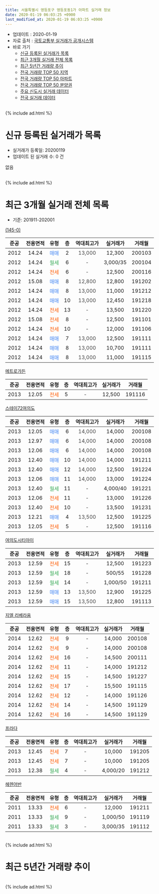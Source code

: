 ```yaml
---
title: 서울특별시 영등포구 영등포동1가 아파트 실거래 정보
date: 2020-01-19 06:03:25 +0900
last_modified_at: 2020-01-19 06:03:25 +0900
---
```


* 업데이트 : 2020-01-19
* 자료 출처 : [국토교통부 실거래가 공개시스템](http://rt.molit.go.kr)
* 바로 가기
    * [신규 등록된 실거래가 목록](#신규-등록된-실거래가-목록)
    * [최근 3개월 실거래 전체 목록](#최근-3개월-실거래-전체-목록)
    * [최근 5년간 거래량 추이](#최근-5년간-거래량-추이)
    * [전국 거래량 TOP 50 지역](https://apt-info.github.io/apt-trade-info/최근-3개월-전국에서-가장-거래가-많이-발생한-지역)
    * [전국 거래량 TOP 50 아파트](https://apt-info.github.io/apt-trade-info/최근-3개월-전국에서-가장-거래가-많이-발생한-아파트)
    * [전국 거래량 TOP 50 분양권](https://apt-info.github.io/apt-trade-info/최근-3개월-전국에서-가장-거래가-많이-발생한-분양권)
    * [주요 신도시 실거래 데이터](https://apt-info.github.io/apt-trade-info/주요-신도시)
    * [전국 실거래 데이터](https://apt-info.github.io/apt-trade-info/전국)
<br>
{% include ad.html %}
<br>

# 신규 등록된 실거래가 목록
* 실거래가 등록일: 20200119
* 업데이트 된 실거래 수: 0 건

없음

<br>
{% include ad.html %}
<br>

# 최근 3개월 실거래 전체 목록
* 기준: 201911-202001


[(145-0)](https://search.naver.com/search.naver?query=%EC%84%9C%EC%9A%B8%ED%8A%B9%EB%B3%84%EC%8B%9C+%EC%98%81%EB%93%B1%ED%8F%AC%EA%B5%AC+%EC%98%81%EB%93%B1%ED%8F%AC%EB%8F%991%EA%B0%80+%28145-0%29)

|준공|전용면적|유형|층|역대최고가|실거래가|거래월|
|:---:|:---:|:---:|:---:|:---:|:---:|:---:|
|2012|14.24|<span style="color:#4285f3">매매</span>|2|<span style="color:#444444">13,000</span>|12,300|200103|
|2012|14.24|<span style="color:#34a853">월세</span>|6|<span style="color:#444444">-</span>|3,000/35|200104|
|2012|14.24|<span style="color:#ff5a00">전세</span>|6|<span style="color:#444444">-</span>|12,500|200116|
|2012|15.08|<span style="color:#4285f3">매매</span>|8|<span style="color:#444444">12,800</span>|12,800|191202|
|2012|14.24|<span style="color:#4285f3">매매</span>|8|<span style="color:#444444">13,000</span>|11,000|191212|
|2012|14.24|<span style="color:#4285f3">매매</span>|10|<span style="color:#444444">13,000</span>|12,450|191218|
|2012|14.24|<span style="color:#ff5a00">전세</span>|13|<span style="color:#444444">-</span>|13,500|191220|
|2012|15.08|<span style="color:#ff5a00">전세</span>|8|<span style="color:#444444">-</span>|12,500|191101|
|2012|14.24|<span style="color:#ff5a00">전세</span>|10|<span style="color:#444444">-</span>|12,000|191106|
|2012|14.24|<span style="color:#4285f3">매매</span>|7|<span style="color:#444444">13,000</span>|12,500|191111|
|2012|14.24|<span style="color:#4285f3">매매</span>|8|<span style="color:#444444">13,000</span>|10,700|191111|
|2012|14.24|<span style="color:#4285f3">매매</span>|8|<span style="color:#444444">13,000</span>|11,000|191115|

[메트로가든](https://search.naver.com/search.naver?query=%EC%84%9C%EC%9A%B8%ED%8A%B9%EB%B3%84%EC%8B%9C+%EC%98%81%EB%93%B1%ED%8F%AC%EA%B5%AC+%EC%98%81%EB%93%B1%ED%8F%AC%EB%8F%991%EA%B0%80+%EB%A9%94%ED%8A%B8%EB%A1%9C%EA%B0%80%EB%93%A0)

|준공|전용면적|유형|층|역대최고가|실거래가|거래월|
|:---:|:---:|:---:|:---:|:---:|:---:|:---:|
|2013|12.05|<span style="color:#ff5a00">전세</span>|5|<span style="color:#444444">-</span>|12,500|191116|

[스테이72여의도](https://search.naver.com/search.naver?query=%EC%84%9C%EC%9A%B8%ED%8A%B9%EB%B3%84%EC%8B%9C+%EC%98%81%EB%93%B1%ED%8F%AC%EA%B5%AC+%EC%98%81%EB%93%B1%ED%8F%AC%EB%8F%991%EA%B0%80+%EC%8A%A4%ED%85%8C%EC%9D%B472%EC%97%AC%EC%9D%98%EB%8F%84)

|준공|전용면적|유형|층|역대최고가|실거래가|거래월|
|:---:|:---:|:---:|:---:|:---:|:---:|:---:|
|2013|12.05|<span style="color:#4285f3">매매</span>|6|<span style="color:#444444">14,000</span>|14,000|200108|
|2013|12.97|<span style="color:#4285f3">매매</span>|6|<span style="color:#444444">14,000</span>|14,000|200108|
|2013|12.06|<span style="color:#4285f3">매매</span>|6|<span style="color:#444444">14,000</span>|14,000|200108|
|2013|12.40|<span style="color:#4285f3">매매</span>|10|<span style="color:#444444">14,000</span>|14,000|191211|
|2013|12.40|<span style="color:#4285f3">매매</span>|12|<span style="color:#444444">14,000</span>|12,500|191224|
|2013|12.06|<span style="color:#4285f3">매매</span>|11|<span style="color:#444444">14,000</span>|13,000|191224|
|2013|12.40|<span style="color:#34a853">월세</span>|11|<span style="color:#444444">-</span>|4,000/40|191221|
|2013|12.06|<span style="color:#ff5a00">전세</span>|11|<span style="color:#444444">-</span>|13,000|191226|
|2013|12.40|<span style="color:#ff5a00">전세</span>|10|<span style="color:#444444">-</span>|13,500|191231|
|2013|12.21|<span style="color:#4285f3">매매</span>|4|<span style="color:#444444">13,500</span>|12,500|191225|
|2013|12.05|<span style="color:#ff5a00">전세</span>|5|<span style="color:#444444">-</span>|12,500|191116|

[여의도시티아이](https://search.naver.com/search.naver?query=%EC%84%9C%EC%9A%B8%ED%8A%B9%EB%B3%84%EC%8B%9C+%EC%98%81%EB%93%B1%ED%8F%AC%EA%B5%AC+%EC%98%81%EB%93%B1%ED%8F%AC%EB%8F%991%EA%B0%80+%EC%97%AC%EC%9D%98%EB%8F%84%EC%8B%9C%ED%8B%B0%EC%95%84%EC%9D%B4)

|준공|전용면적|유형|층|역대최고가|실거래가|거래월|
|:---:|:---:|:---:|:---:|:---:|:---:|:---:|
|2013|12.59|<span style="color:#ff5a00">전세</span>|15|<span style="color:#444444">-</span>|12,500|191223|
|2013|12.59|<span style="color:#34a853">월세</span>|18|<span style="color:#444444">-</span>|500/55|191228|
|2013|12.59|<span style="color:#34a853">월세</span>|14|<span style="color:#444444">-</span>|1,000/50|191211|
|2013|12.59|<span style="color:#4285f3">매매</span>|13|<span style="color:#444444">13,500</span>|12,900|191225|
|2013|12.59|<span style="color:#4285f3">매매</span>|15|<span style="color:#444444">13,500</span>|12,800|191113|

[지엘 리베라움](https://search.naver.com/search.naver?query=%EC%84%9C%EC%9A%B8%ED%8A%B9%EB%B3%84%EC%8B%9C+%EC%98%81%EB%93%B1%ED%8F%AC%EA%B5%AC+%EC%98%81%EB%93%B1%ED%8F%AC%EB%8F%991%EA%B0%80+%EC%A7%80%EC%97%98+%EB%A6%AC%EB%B2%A0%EB%9D%BC%EC%9B%80)

|준공|전용면적|유형|층|역대최고가|실거래가|거래월|
|:---:|:---:|:---:|:---:|:---:|:---:|:---:|
|2014|12.62|<span style="color:#ff5a00">전세</span>|9|<span style="color:#444444">-</span>|14,000|200108|
|2014|12.62|<span style="color:#ff5a00">전세</span>|9|<span style="color:#444444">-</span>|14,000|200108|
|2014|12.62|<span style="color:#ff5a00">전세</span>|16|<span style="color:#444444">-</span>|14,500|200111|
|2014|12.62|<span style="color:#ff5a00">전세</span>|11|<span style="color:#444444">-</span>|14,000|191212|
|2014|12.62|<span style="color:#ff5a00">전세</span>|15|<span style="color:#444444">-</span>|14,500|191227|
|2014|12.62|<span style="color:#ff5a00">전세</span>|17|<span style="color:#444444">-</span>|15,500|191115|
|2014|12.62|<span style="color:#ff5a00">전세</span>|12|<span style="color:#444444">-</span>|14,000|191126|
|2014|12.62|<span style="color:#ff5a00">전세</span>|14|<span style="color:#444444">-</span>|14,500|191129|
|2014|12.62|<span style="color:#ff5a00">전세</span>|16|<span style="color:#444444">-</span>|14,500|191129|

[프라다](https://search.naver.com/search.naver?query=%EC%84%9C%EC%9A%B8%ED%8A%B9%EB%B3%84%EC%8B%9C+%EC%98%81%EB%93%B1%ED%8F%AC%EA%B5%AC+%EC%98%81%EB%93%B1%ED%8F%AC%EB%8F%991%EA%B0%80+%ED%94%84%EB%9D%BC%EB%8B%A4)

|준공|전용면적|유형|층|역대최고가|실거래가|거래월|
|:---:|:---:|:---:|:---:|:---:|:---:|:---:|
|2013|12.45|<span style="color:#ff5a00">전세</span>|7|<span style="color:#444444">-</span>|10,000|191205|
|2013|12.45|<span style="color:#ff5a00">전세</span>|7|<span style="color:#444444">-</span>|10,000|191205|
|2013|12.38|<span style="color:#34a853">월세</span>|4|<span style="color:#444444">-</span>|4,000/20|191212|


<script async src="//pagead2.googlesyndication.com/pagead/js/adsbygoogle.js"></script>
<!-- 기본 -->
<ins class="adsbygoogle"
     style="display:block"
     data-ad-client="ca-pub-1142216861245946"
     data-ad-slot="4805727019"
     data-ad-format="auto"
     data-full-width-responsive="true"></ins>
<script>
(adsbygoogle = window.adsbygoogle || []).push({});
</script>


[헤렌어반](https://search.naver.com/search.naver?query=%EC%84%9C%EC%9A%B8%ED%8A%B9%EB%B3%84%EC%8B%9C+%EC%98%81%EB%93%B1%ED%8F%AC%EA%B5%AC+%EC%98%81%EB%93%B1%ED%8F%AC%EB%8F%991%EA%B0%80+%ED%97%A4%EB%A0%8C%EC%96%B4%EB%B0%98)

|준공|전용면적|유형|층|역대최고가|실거래가|거래월|
|:---:|:---:|:---:|:---:|:---:|:---:|:---:|
|2011|13.33|<span style="color:#ff5a00">전세</span>|6|<span style="color:#444444">-</span>|12,000|191211|
|2011|13.33|<span style="color:#34a853">월세</span>|9|<span style="color:#444444">-</span>|1,000/50|191119|
|2011|13.33|<span style="color:#34a853">월세</span>|3|<span style="color:#444444">-</span>|3,000/35|191112|


<br>
{% include ad.html %}
<br>

# 최근 5년간 거래량 추이


<div style="width:100%;">
    <canvas id="deal_progress" height="200"></canvas>
</div>

<script>
new Chart(document.getElementById("deal_progress"), {
    type: 'line',
    data: {
        labels: ['201501','201502','201503','201504','201505','201506','201507','201508','201509','201510','201511','201512','201601','201602','201603','201604','201605','201606','201607','201608','201609','201610','201611','201612','201701','201702','201703','201704','201705','201706','201707','201708','201709','201710','201711','201712','201801','201802','201803','201804','201805','201806','201807','201808','201809','201810','201811','201812','201901','201902','201903','201904','201905','201906','201907','201908','201909','201910','201911','201912','202001'],
        datasets: [{
            label: '매매',
            pointRadius: 1,
            data: [2, 3, 11, 7, 5, 3, 3, 6, 1, 4, 1, 1, 1, 3, 2, 0, 7, 6, 2, 4, 2, 4, 5, 0, 5, 11, 8, 3, 14, 10, 3, 1, 4, 4, 3, 9, 8, 4, 3, 6, 4, 2, 4, 12, 3, 5, 4, 2, 9, 5, 9, 6, 5, 14, 2, 6, 7, 7, 4, 8, 4],
            borderColor: "rgba(255, 201, 14, 1)",
            backgroundColor: "rgba(255, 201, 14, 0.5)",
            fill: false,
            lineTension: 0
        },{
            label: '전월세',
            pointRadius: 1,
            data: [21, 15, 15, 9, 9, 8, 13, 10, 7, 11, 4, 10, 12, 9, 10, 5, 3, 4, 5, 3, 2, 5, 2, 5, 9, 11, 6, 9, 4, 7, 7, 11, 10, 7, 10, 11, 8, 20, 14, 11, 15, 11, 11, 17, 5, 12, 14, 15, 14, 17, 10, 16, 15, 13, 15, 8, 8, 13, 10, 13, 5],
            borderColor: "rgba(0, 141, 185, 1)",
            backgroundColor: "rgba(0, 141, 185, 0.5)",
            fill: false,
            lineTension: 0
        }
        ]
    },
    options: {
        responsive: true,
        title: {
            display: false
        },
        tooltips: {
            mode: 'index',
            intersect: false
        },
        hover: {
            mode: 'nearest',
            intersect: true
        },
        scales: {
            xAxes: [{
                display: true,
                scaleLabel: {
                    display: true,
                    labelString: '년/월'
                }
            }],
            yAxes: [{
                display: true,
                ticks: {
                    suggestedMin: 0,
                },
                scaleLabel: {
                    display: true,
                    labelString: '실거래 수'
                }
            }]
        }
    }
});

</script>


<br>
{% include ad.html %}
<br>

